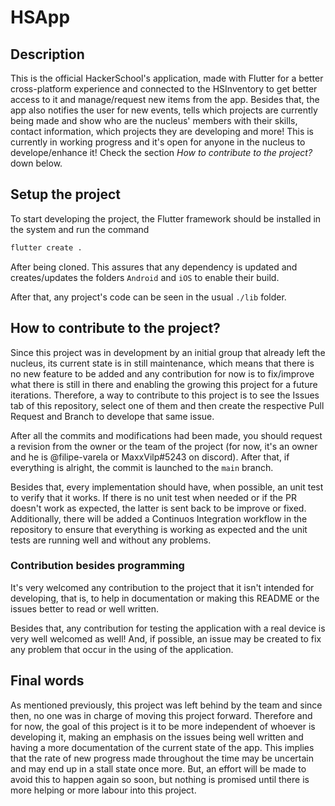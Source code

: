 # HSApp
## Description
This is the official HackerSchool's application, made with Flutter for a better cross-platform experience and connected to the HSInventory to get better access to it and manage/request new items from the app.
Besides that, the app also notifies the user for new events, tells which projects are currently being made and show who are the nucleus' members with their skills, contact information, which projects they are developing and more!
This is currently in working progress and it's open for anyone in the nucleus to develope/enhance it!
Check the section *How to contribute to the project?* down below.

## Setup the project
To start developing the project, the Flutter framework should be installed in the system and run the command

```bash
flutter create .
```

After being cloned.
This assures that any dependency is updated and creates/updates the folders `Android` and `iOS` to enable their build.

After that, any project's code can be seen in the usual `./lib` folder.

## How to contribute to the project?
Since this project was in development by an initial group that already left the nucleus, its current state is in still maintenance, which means that there is no new feature to be added and any contribution for now is to fix/improve what there is still in there and enabling the growing this project for a future iterations.
Therefore, a way to contribute to this project is to see the Issues tab of this repository, select one of them and then create the respective Pull Request and Branch to develope that same issue.

After all the commits and modifications had been made, you should request a revision from the owner or the team of the project (for now, it's an owner and he is @filipe-varela or MaxxVilp#5243 on discord).
After that, if everything is alright, the commit is launched to the `main` branch.

Besides that, every implementation should have, when possible, an unit test to verify that it works. 
If there is no unit test when needed or if the PR doesn't work as expected, the latter is sent back to be improve or fixed.
Additionally, there will be added a Continuos Integration workflow in the repository to ensure that everything is working as expected and the unit tests are running well and without any problems.

### Contribution besides programming
It's very welcomed any contribution to the project that it isn't intended for developing, that is, to help in documentation or making this README or the issues better to read or well written.

Besides that, any contribution for testing the application with a real device is very well welcomed as well!
And, if possible, an issue may be created to fix any problem that occur in the using of the application.

## Final words
As mentioned previously, this project was left behind by the team and since then, no one was in charge of moving this project forward. 
Therefore and for now, the goal of this project is it to be more independent of whoever is developing it, making an emphasis on the issues being well written and having a more documentation of the current state of the app.
This implies that the rate of new progress made throughout the time may be uncertain and may end up in a stall state once more.
But, an effort will be made to avoid this to happen again so soon, but nothing is promised until there is more helping or more labour into this project.